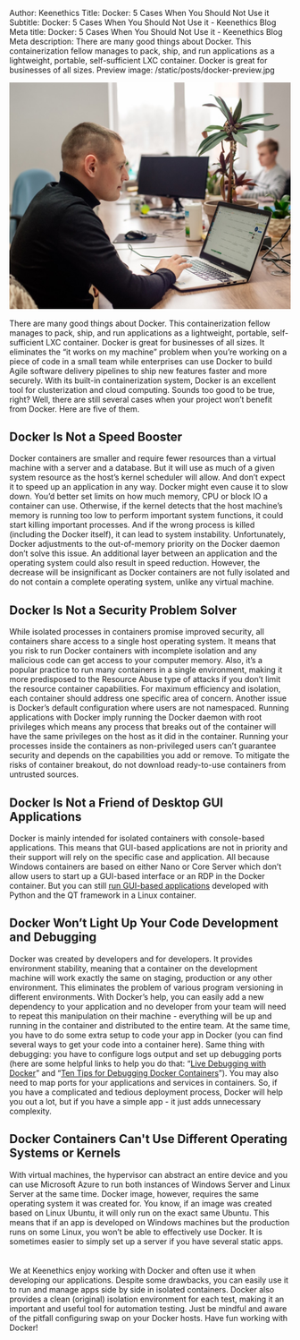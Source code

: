 Author: Keenethics
Title: Docker: 5 Cases When You Should Not Use it
Subtitle: Docker: 5 Cases When You Should Not Use it - Keenethics Blog
Meta title: Docker: 5 Cases When You Should Not Use it - Keenethics Blog
Meta description: There are many good things about Docker. This containerization fellow manages to pack, ship, and run applications as a lightweight, portable, self-sufficient LXC container. Docker is great for businesses of all sizes.
Preview image: /static/posts/docker-preview.jpg

![Heroes](/static/posts/docker-in-article.jpg)

There are many good things about Docker. This containerization fellow manages to pack, ship, and run applications as a lightweight, portable, self-sufficient LXC container. Docker is great for businesses of all sizes. It eliminates the “it works on my machine” problem when you’re working on a piece of code in a small team while enterprises can use Docker to build Agile software delivery pipelines to ship new features faster and more securely. With its built-in containerization system, Docker is an excellent tool for clusterization and cloud computing. Sounds too good to be true, right? Well, there are still several cases when your project won’t benefit from Docker. Here are five of them.

## Docker Is Not a Speed Booster

Docker containers are smaller and require fewer resources than a virtual machine with a server and a database. But it will use as much of a given system resource as the host’s kernel scheduler will allow. And don’t expect it to speed up an application in any way. Docker might even cause it to slow down. You’d better set limits on how much memory, CPU or block IO a container can use. Otherwise, if the kernel detects that the host machine’s memory is running too low to perform important system functions, it could start killing important processes. And if the wrong process is killed (including the Docker itself), it can lead to system instability. Unfortunately, Docker adjustments to the out-of-memory priority on the Docker daemon don’t solve this issue.
An additional layer between an application and the operating system could also result in speed reduction. However, the decrease will be insignificant as Docker containers are not fully isolated and do not contain a complete operating system, unlike any virtual machine.

## Docker Is Not a Security Problem Solver

While isolated processes in containers promise improved security, all containers share access to a single host operating system. It means that you risk to run Docker containers with incomplete isolation and any malicious code can get access to your computer memory. Αlso, it’s a popular practice to run many containers in a single environment, making it more predisposed to the Resource Abuse type of attacks if you don’t limit the resource container capabilities. For maximum efficiency and isolation, each container should address one specific area of concern.
Another issue is Docker’s default configuration where users are not namespaced. Running applications with Docker imply running the Docker daemon with root privileges which means any process that breaks out of the container will have the same privileges on the host as it did in the container. Running your processes inside the containers as non-privileged users can’t guarantee security and depends on the capabilities you add or remove. To mitigate the risks of container breakout, do not download ready-to-use containers from untrusted sources.

## Docker Is Not a Friend of Desktop GUI Applications

Docker is mainly intended for isolated containers with console-based applications. This means that GUI-based applications are not in priority and their support will rely on the specific case and application. All because Windows containers are based on either Nano or Core Server which don’t allow users to start up a GUI-based interface or an RDP in the Docker container. But you can still [run GUI-based applications](https://www.facebook.com/flx/warn/?u=https%3A%2F%2Fhub.docker.com%2Fr%2Ftzutalin%2Fpy2qt4%2F&h=ATN_JcyXEy9xgHOGoIW5S2JnYxGP6E_xKm1I8UMqETY0Ie1rmZvusyW91v-7pcJakkmq1O6UOtkv8pezX5zxofLbJRby6TFB1ObHsHCeMi8abfA0_Bh2-7Gv61lnTZVVKk5sdrXPujcQuEQ) developed with Python and the QT framework in a Linux container.

## Docker Won’t Light Up Your Code Development and Debugging

Docker was created by developers and for developers. It provides environment stability, meaning that a container on the development machine will work exactly the same on staging, production or any other environment. This eliminates the problem of various program versioning in different environments. With Docker’s help, you can easily add a new dependency to your application and no developer from your team will need to repeat this manipulation on their machine - everything will be up and running in the container and distributed to the entire team. At the same time, you have to do some extra setup to code your app in Docker (you can find several ways to get your code into a container here). Same thing with debugging: you have to configure logs output and set up debugging ports (here are some helpful links to help you do that: “[Live Debugging with Docker](https://blog.docker.com/2016/07/live-debugging-docker/)” and “[Ten Tips for Debugging Docker Containers](https://medium.com/@betz.mark/ten-tips-for-debugging-docker-containers-cde4da841a1d)”). You may also need to map ports for your applications and services in containers. So, if you have a complicated and tedious deployment process, Docker will help you out a lot, but if you have a simple app - it just adds unnecessary complexity.

## Docker Containers Can't Use Different Operating Systems or Kernels

With virtual machines, the hypervisor can abstract an entire device and you can use Microsoft Azure to run both instances of Windows Server and Linux Server at the same time. 
Docker image, however, requires the same operating system it was created for. You know, if an image was created based on Linux Ubuntu, it will only run on the exact same Ubuntu. This means that if an app is developed on Windows machines but the production runs on some Linux, you won’t be able to effectively use Docker. It is sometimes easier to simply set up a server if you have several static apps.

<p style="margin-top: 35px;">We at Keenethics enjoy working with Docker and often use it when developing our applications. Despite some drawbacks, you can easily use it to run and manage apps side by side in isolated containers. Docker also provides a clean (original) isolation environment for each test, making it an important and useful tool for automation testing. Just be mindful and aware of the pitfall configuring swap on your Docker hosts. Have fun working with Docker!</p>